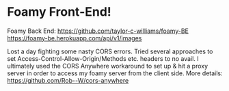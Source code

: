 # Foamy Front-End!

Foamy Back End:
https://github.com/taylor-c-williams/foamy-BE
https://foamy-be.herokuapp.com/api/v1/images

Lost a day fighting some nasty CORS errors. Tried several approaches to set Access-Control-Allow-Origin/Methods etc. headers to no avail. I ultimately used the CORS Anywhere workaround to set up & hit a proxy server in order to access my foamy server from the client side.
More details:
https://github.com/Rob--W/cors-anywhere
